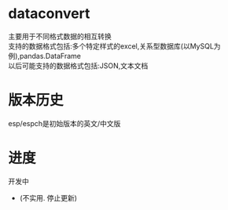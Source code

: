 # dataconvert
主要用于不同格式数据的相互转换  
支持的数据格式包括:多个特定样式的excel,关系型数据库(以MySQL为例),pandas.DataFrame  
以后可能支持的数据格式包括:JSON,文本文档  

# 版本历史
esp/espch是初始版本的英文/中文版  

# 进度
开发中

- (不实用. 停止更新)
